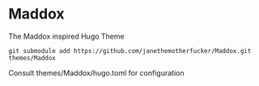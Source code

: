 # Maddox
The Maddox inspired Hugo Theme

```
git submodule add https://github.com/janethemotherfucker/Maddox.git themes/Maddox
```
Consult themes/Maddox/hugo.toml for configuration
